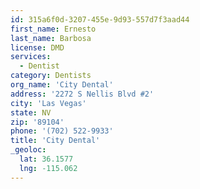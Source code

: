 ```yaml
---
id: 315a6f0d-3207-455e-9d93-557d7f3aad44
first_name: Ernesto
last_name: Barbosa
license: DMD
services:
  - Dentist
category: Dentists
org_name: 'City Dental'
address: '2272 S Nellis Blvd #2'
city: 'Las Vegas'
state: NV
zip: '89104'
phone: '(702) 522-9933'
title: 'City Dental'
_geoloc:
  lat: 36.1577
  lng: -115.062
---
```

